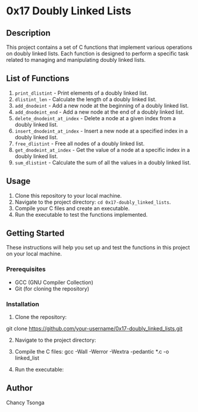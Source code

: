 # 0x17 Doubly Linked Lists

## Description

This project contains a set of C functions that implement various operations on doubly linked lists. Each function is designed to perform a specific task related to managing and manipulating doubly linked lists.

## List of Functions

1. `print_dlistint` - Print elements of a doubly linked list.
2. `dlistint_len` - Calculate the length of a doubly linked list.
3. `add_dnodeint` - Add a new node at the beginning of a doubly linked list.
4. `add_dnodeint_end` - Add a new node at the end of a doubly linked list.
5. `delete_dnodeint_at_index` - Delete a node at a given index from a doubly linked list.
6. `insert_dnodeint_at_index` - Insert a new node at a specified index in a doubly linked list.
7. `free_dlistint` - Free all nodes of a doubly linked list.
8. `get_dnodeint_at_index` - Get the value of a node at a specific index in a doubly linked list.
9. `sum_dlistint` - Calculate the sum of all the values in a doubly linked list.

## Usage

1. Clone this repository to your local machine.
2. Navigate to the project directory: `cd 0x17-doubly_linked_lists`.
3. Compile your C files and create an executable.
4. Run the executable to test the functions implemented.

## Getting Started

These instructions will help you set up and test the functions in this project on your local machine.

### Prerequisites

* GCC (GNU Compiler Collection)
* Git (for cloning the repository)

### Installation

1. Clone the repository:

git clone https://github.com/your-username/0x17-doubly_linked_lists.git


2. Navigate to the project directory:

3. Compile the C files: 
gcc -Wall -Werror -Wextra -pedantic *.c -o linked_list

4. Run the executable:

## Author

Chancy Tsonga
